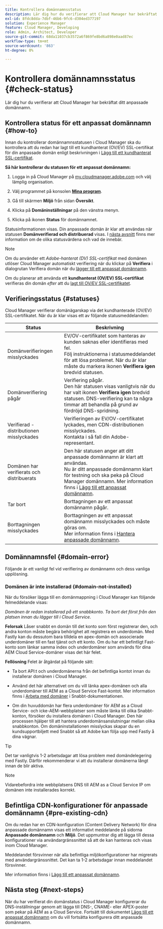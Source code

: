 ```yaml
---
title: Kontrollera domännamnsstatus
description: Lär dig hur du verifierar att Cloud Manager har bekräftat ditt anpassade domännamn.
exl-id: 8fdc8dda-7dbf-46b6-9fc6-d304ed377197
solution: Experience Manager
feature: Cloud Manager, Developing
role: Admin, Architect, Developer
source-git-commit: 68da11037cb3572a6f869fe8bd6a898e0aad87ec
workflow-type: tm+mt
source-wordcount: '863'
ht-degree: 0%

---
```



# Kontrollera domännamnsstatus {#check-status}

Lär dig hur du verifierar att Cloud Manager har bekräftat ditt anpassade domännamn.

## Kontrollera status för ett anpassat domännamn {#how-to}

Innan du kontrollerar domännamnsstatusen i Cloud Manager ska du kontrollera att du redan har lagt till ett kundhanterat (OV/EV) SSL-certifikat för din anpassade domän enligt beskrivningen i [Lägg till ett kundhanterat SSL-certifikat](/help/implementing/cloud-manager/managing-ssl-certifications/add-ssl-certificate.md##add-customer-managed-ssl-cert).

**Så här kontrollerar du statusen för ett anpassat domännamn:**

1. Logga in på Cloud Manager på [my.cloudmanager.adobe.com](https://my.cloudmanager.adobe.com/) och välj lämplig organisation.

1. Välj programmet på konsolen **[Mina program](/help/implementing/cloud-manager/navigation.md#my-programs)**.

1. Gå till skärmen **Miljö** från sidan **Översikt**.

1. Klicka på **Domäninställningar** på den vänstra menyn.

1. Klicka på ikonen **Status** för domännamnet.

Statusinformationen visas. Din anpassade domän är klar att användas när statusen **Domänverifierad och distribuerad** visas. I [nästa avsnitt](#statuses) finns mer information om de olika statusvärdena och vad de innebär.

>[!NOTE]
>
>Om du använder ett *Adobe-hanterat (DV) SSL-certifikat* med domänen utlöser Cloud Manager automatiskt verifiering när du klickar på **Verifiera** i dialogrutan Verifiera domän när du [lägger till ett anpassat domännamn](/help/implementing/cloud-manager/custom-domain-names/add-custom-domain-name.md).
>
>Om du planerar att använda ett **kundhanterat (OV/EV) SSL-certifikat** verifieras din domän *efter* att du [lagt till OV/EV SSL-certifikatet](/help/implementing/cloud-manager/managing-ssl-certifications/add-ssl-certificate.md).


## Verifieringsstatus {#statuses}

Cloud Manager verifierar domänägarskap via det kundhanterade (OV/EV) SSL-certifikatet. När du är klar visas ett av följande statusmeddelanden:

| Status | Beskrivning |
| --- | --- |
| Domänverifieringen misslyckades | EV/OV-certifikatet som hanteras av kunden saknas eller identifieras med fel.<br> Följ instruktionerna i statusmeddelandet för att lösa problemet. När du är klar måste du markera ikonen **Verifiera igen** bredvid statusen. |
| Domänverifiering pågår | Verifiering pågår.<br>Den här statusen visas vanligtvis när du har valt ikonen **Verifiera igen** bredvid statusen. DNS-verifiering kan ta några timmar att behandla på grund av fördröjd DNS-spridning. |
| Verifierad - distributionen misslyckades | Verifieringen av EV/OV-certifikatet lyckades, men CDN-distributionen misslyckades.<br>Kontakta i så fall din Adobe-representant. |
| Domänen har verifierats och distribuerats | Den här statusen anger att ditt anpassade domännamn är klart att användas.<br>Nu är ditt anpassade domännamn klart för testning och ska peka på Cloud Manager domännamn. Mer information finns i [Lägg till ett anpassat domännamn](/help/implementing/cloud-manager/custom-domain-names/add-custom-domain-name.md). |
| Tar bort | Borttagningen av ett anpassat domännamn pågår. |
| Borttagningen misslyckades | Borttagningen av ett anpassat domännamn misslyckades och måste göras om.<br>Mer information finns i [Hantera anpassade domännamn](/help/implementing/cloud-manager/custom-domain-names/managing-custom-domain-names.md). |


## Domännamnsfel {#domain-error}

Följande är ett vanligt fel vid verifiering av domännamn och dess vanliga upplösning.

### Domänen är inte installerad {#domain-not-installed}

<!-- This error may occur during domain validation of the EV/OV certificate even after you have checked that the certificate has been updated appropriately. -->

När du försöker lägga till en domänmappning i Cloud Manager kan följande felmeddelande visas:

*Domänen är redan installerad på ett snabbkonto. Ta bort det först från den platsen innan du lägger till i Cloud Service.*

<!-- This message indicates that the domain is currently associated with a different Fastly account—typically outside of Adobe's control. To proceed, the domain must be disassociated from the other account before it can be added to the Adobe-managed Cloud Service. This issue usually occurs when the same domain is already mapped to a different origin in a non-Adobe Fastly configuration. -->

**Felorsak**
Låser snabbt en domän till det konto som först registrerar den, och andra konton måste begära behörighet att registrera en underdomän. Med Fastly kan du dessutom bara tilldela en apex-domän och associerade underdomäner till en fast tjänst och ett konto. Om du har ett befintligt Fast-konto som länkar samma index och underdomäner som används för dina AEM Cloud Service-domäner visas det här felet.

**Fellösning**
Felet är åtgärdat på följande sätt:

* Ta bort API:t och underdomänerna från det befintliga kontot innan du installerar domänen i Cloud Manager.

* Använd det här alternativet om du vill länka apex-domänen och alla underdomäner till AEM as a Cloud Service Fast-kontot. Mer information finns i [Arbeta med domäner](https://www.fastly.com/documentation/guides/getting-started/domains/working-with-domains/working-with-domains/) i Snabbt-dokumentationen.

* Om din huvuddomän har flera underdomäner för AEM as a Cloud Service- och icke-AEM-webbplatser som måste länka till olika Snabbt-konton, försöker du installera domänen i Cloud Manager. Den här processen hjälper till att hantera underdomänsanslutningar mellan olika snabbkonton. Om domäninstallationen misslyckas skapar du en kundsupportbiljett med Snabbt så att Adobe kan följa upp med Fastly å dina vägnar.

>[!TIP]
>
>Det tar vanligtvis 1-2 arbetsdagar att lösa problem med domändelegering med Fastly. Därför rekommenderar vi att du installerar domänerna långt innan de blir aktiva.

>[!NOTE]
>
>Vidarebefordra inte webbplatsens DNS till AEM as a Cloud Service IP om domänen inte installerades korrekt.

## Befintliga CDN-konfigurationer för anpassade domännamn {#pre-existing-cdn}

Om du redan har en CDN-konfiguration (Content Delivery Network) för dina anpassade domännamn visas ett informativt meddelande på sidorna **Anpassade domännamn** och **Miljö**. Det uppmuntrar dig att lägga till dessa konfigurationer via användargränssnittet så att de kan hanteras och visas inom Cloud Manager.

Meddelandet försvinner när alla befintliga miljökonfigurationer har migrerats med användargränssnittet. Det kan ta 1-2 arbetsdagar innan meddelandet försvinner.

Mer information finns i [Lägg till ett anpassat domännamn](/help/implementing/cloud-manager/custom-domain-names/add-custom-domain-name.md).

## Nästa steg {#next-steps}

När du har verifierat din domänstatus i Cloud Manager konfigurerar du DNS-inställningar genom att lägga till DNS-, CNAME- eller APEX-poster som pekar på AEM as a Cloud Service. Fortsätt till dokumentet [Lägg till ett anpassat domännamn](/help/implementing/cloud-manager/custom-domain-names/add-custom-domain-name.md) om du vill fortsätta konfigurera ditt anpassade domännamn.
